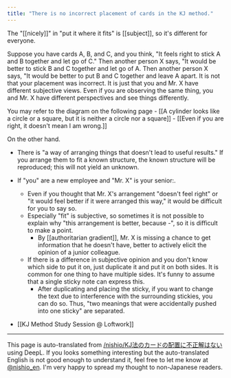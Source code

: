```yaml
---
title: "There is no incorrect placement of cards in the KJ method."
---
```


The "[[nicely]]" in "put it where it fits" is [[subject]], so it's different for everyone.

Suppose you have cards A, B, and C, and you think, "It feels right to stick A and B together and let go of C." Then another person X says, "It would be better to stick B and C together and let go of A. Then another person X says, "It would be better to put B and C together and leave A apart.
It is not that your placement was incorrect. It is just that you and Mr. X have different subjective views. Even if you are observing the same thing, you and Mr. X have different perspectives and see things differently.

You may refer to the diagram on the following page
    - [[A cylinder looks like a circle or a square, but it is neither a circle nor a square]]
    - [[Even if you are right, it doesn't mean I am wrong.]]

On the other hand.
- There is "a way of arranging things that doesn't lead to useful results." If you arrange them to fit a known structure, the known structure will be reproduced; this will not yield an unknown.
- If "you" are a new employee and "Mr. X" is your senior:.
    - Even if you thought that Mr. X's arrangement "doesn't feel right" or "it would feel better if it were arranged this way," it would be difficult for you to say so.
    - Especially "fit" is subjective, so sometimes it is not possible to explain why "this arrangement is better, because -", so it is difficult to make a point.
        - By [[authoritarian gradient]], Mr. X is missing a chance to get information that he doesn't have, better to actively elicit the opinion of a junior colleague.
    - If there is a difference in subjective opinion and you don't know which side to put it on, just duplicate it and put it on both sides. It is common for one thing to have multiple sides. It's funny to assume that a single sticky note can express this.
        - After duplicating and placing the sticky, if you want to change the text due to interference with the surrounding stickies, you can do so. Thus, "two meanings that were accidentally pushed into one sticky" are separated.

- [[KJ Method Study Session @ Loftwork]]

---
This page is auto-translated from [/nishio/KJ法のカードの配置に不正解はない](https://scrapbox.io/nishio/KJ法のカードの配置に不正解はない) using DeepL. If you looks something interesting but the auto-translated English is not good enough to understand it, feel free to let me know at [@nishio_en](https://twitter.com/nishio_en). I'm very happy to spread my thought to non-Japanese readers.